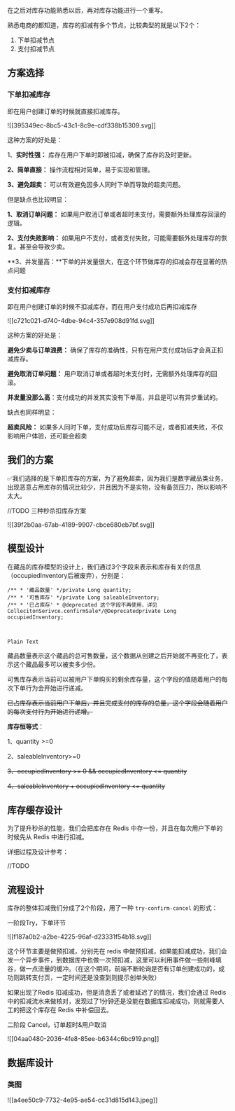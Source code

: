 在之后对库存功能熟悉以后，再对库存功能进行一个重写。



熟悉电商的都知道，库存的扣减有多个节点，比较典型的就是以下2个：



1. 下单扣减节点
2. 支付扣减节点



## 方案选择
### 下单扣减库存
即在用户创建订单的时候就直接扣减库存。

![[395349ec-8bc5-43c1-8c9e-cdf338b15309.svg]]

这种方案的好处是：

1、**实时性强：** 库存在用户下单时即被扣减，确保了库存的及时更新。

**2、简单直接：** 操作流程相对简单，易于实现和管理。

**3、避免超卖：** 可以有效避免因多人同时下单而导致的超卖问题。



但是缺点也比较明显：

**1、取消订单问题：** 如果用户取消订单或者超时未支付，需要额外处理库存回滚的逻辑。

**2、支付失败影响：** 如果用户不支付，或者支付失败，可能需要额外处理库存的恢复。甚至会导致少卖。

**3、并发量高：**下单的并发量很大，在这个环节做库存的扣减会存在显著的热点问题

### 支付扣减库存
即在用户创建订单的时候不扣减库存，而在用户支付成功后再扣减库存

![[c721c021-d740-4dbe-94c4-357e908d91fd.svg]]

这种方案的好处是：

**避免少卖与订单浪费：** 确保了库存的准确性，只有在用户支付成功后才会真正扣减库存。

**避免取消订单问题：** 用户取消订单或者超时未支付时，无需额外处理库存的回滚。

**并发量没那么高**：支付成功的并发其实没有下单高，并且是可以有异步重试的。

缺点也同样明显：

**超卖风险：** 如果多人同时下单，支付成功后库存可能不足，或者扣减失败，不仅影响用户体验，还可能会超卖



## 我们的方案
✅我们选择的是下单扣库存的方案，为了避免超卖，因为我们是数字藏品类业务，出现恶意占用库存的情况比较少，并且因为不是实物，没有备货压力，所以影响不太大。

//TODO 三种秒杀扣库存方案

![[39f2b0aa-67ab-4189-9907-cbce680eb7bf.svg]]

## 模型设计
在藏品的库存模型的设计上，我们通过3个字段来表示和库存有关的信息（occupiedInventory后被废弃），分别是：

```plain
/** * '藏品数量' */private Long quantity;
/** * '可售库存' */private Long saleableInventory;
/** * '已占库存' * @deprecated 这个字段不再使用，详见 CollecitonSerivce.confirmSale*/@Deprecatedprivate Long occupiedInventory;



Plain Text
```

藏品数量表示这个藏品的总可售数量，这个数据从创建之后开始就不再变化了，表示这个藏品最多可以被卖多少份。

可售库存表示当前可以被用户下单购买的剩余库存量，这个字段的值随着用户的每次下单行为会开始进行递减。

~~已占库存表示当前用户下单后，并且完成支付的库存的总量，这个字段会随着用户的每次支付行为开始进行递增。~~

**库存恒等式**：

1、quantity >=0 

2、saleableInventory>=0

~~3、occupiedInventory >= 0 && occupiedInventory <= quantity~~

~~4、saleableInventory + occupiedInventory <= quantity~~

## 库存缓存设计
为了提升秒杀的性能，我们会把库存在 Redis 中存一份，并且在每次用户下单的时候先从 Redis 中进行扣减。

详细过程及设计参考：

//TODO



## 流程设计
库存的整体扣减我们分成了2个阶段，用了一种 `try-confirm-cancel` 的形式：



一阶段Try，下单环节

![[f187a0b2-a2be-4225-96af-d23331f54b18.svg]]



这个环节主要是做预扣减，分别先在 redis 中做预扣减，如果能扣减成功，我们会发一个异步事件，到数据库中也做一次预扣减，这里可以利用事件做一些削峰填谷，做一点流量的缓冲。（在这个期间，前端不断轮询是否有订单创建成功的，成功则跳转支付页，一定时间还是没查到则提示创单失败）



如果出现了Redis 扣减成功，但是消息丢了或者延迟了的情况，我们会通过 Redis中的扣减流水来做核对，发现过了1分钟还是没能在数据库扣减成功，则就需要人工的把这个库存在 Redis 中补偿回去。



二阶段 Cancel，订单超时&用户取消



![[04aa0480-2036-4fe8-85ee-b6344c6bc919.png]]



## 数据库设计
### 类图
![[a4ee50c9-7732-4e95-ae54-cc31d815d143.jpeg]]

